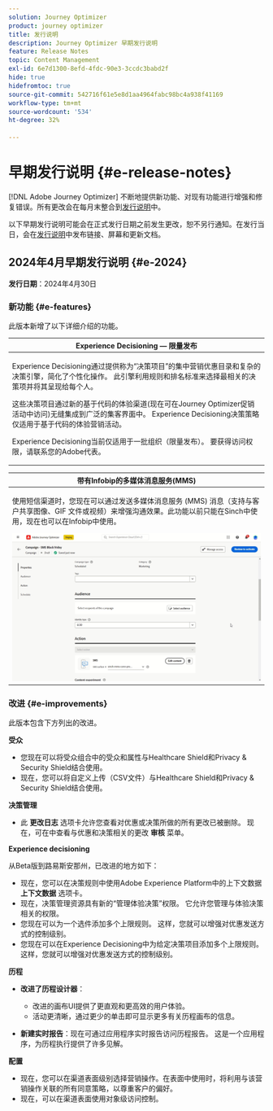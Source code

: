 ```yaml
---
solution: Journey Optimizer
product: journey optimizer
title: 发行说明
description: Journey Optimizer 早期发行说明
feature: Release Notes
topic: Content Management
exl-id: 6e7d1300-8efd-4fdc-90e3-3ccdc3babd2f
hide: true
hidefromtoc: true
source-git-commit: 542716f61e5e8d1aa4964fabc98bc4a938f41169
workflow-type: tm+mt
source-wordcount: '534'
ht-degree: 32%

---
```


# 早期发行说明 {#e-release-notes}

[!DNL Adobe Journey Optimizer] 不断地提供新功能、对现有功能进行增强和修复错误。所有更改会在每月末整合到[发行说明](release-notes.md)中。

以下早期发行说明可能会在正式发行日期之前发生更改，恕不另行通知。在发行当日，会在[发行说明](release-notes.md)中发布链接、屏幕和更新文档。

## 2024年4月早期发行说明 {#e-2024}

**发行日期**：2024年4月30日

### 新功能 {#e-features}

此版本新增了以下详细介绍的功能。

<!--table>
<thead>
<tr>
<th><strong>Business rules - Private Beta</strong><br/></th>
</tr>
</thead>
<tbody>
<tr>
<td>
<p>It is now possible to create and apply rule sets to your marketing communications.  </p>
</td>
</tr>
</tbody>
</table-->

<table>
<thead>
<tr>
<th><strong>Experience Decisioning — 限量发布</strong><br/></th>
</tr>
</thead>
<tbody>
<tr>
<td>
<p>Experience Decisioning通过提供称为“决策项目”的集中营销优惠目录和复杂的决策引擎，简化了个性化操作。 此引擎利用规则和排名标准来选择最相关的决策项并将其呈现给每个人。</p>
<p>这些决策项目通过新的基于代码的体验渠道(现在可在Journey Optimizer促销活动中访问)无缝集成到广泛的集客界面中。 Experience Decisioning决策策略仅适用于基于代码的体验营销活动。</p>
<p>Experience Decisioning当前仅适用于一批组织（限量发布）。 要获得访问权限，请联系您的Adobe代表。</p>
</td>
</tr>
</tbody>
</table>

<!--table>
<thead>
<tr>
<th><strong>Personalization - Local Lookups - Multi-Entity Support - Beta</strong><br/></th>
</tr>
</thead>
<tbody>
<tr>
<td>
<p>TBD</p>
</td>
</tr>
</tbody>
</table-->

<table>
<thead>
<tr>
<th><strong>带有Infobip的多媒体消息服务(MMS)</strong><br/></th>
</tr>
</thead>
<tbody>
<tr>
<td>
<p>使用短信渠道时，您现在可以通过发送多媒体消息服务 (MMS) 消息（支持与客户共享图像、GIF 文件或视频）来增强沟通效果。此功能以前只能在Sinch中使用，现在也可以在Infobip中使用。</p>
<img src="assets/do-not-localize/mms.gif"/>
</td>
</tr>
</tbody>
</table>

<!-- table>
<thead>
<tr>
<th><strong>AI Assistant - Experience Variant Generation - Beta</strong><br/></th>
</tr>
</thead>
<tbody>
<tr>
<td>
<p>Once you have created and personalized your message, take your content to the next level with the AI assistant. You can now use the AI assistant to optimize your message's impact by experimenting with different main titles, and images. Each variant is managed as a unique Treatment, to measure and compare which title effectively generates more clicks.</p>
</td>
</tr>
</tbody>
</table-->

<!--table>
<thead>
<tr>
<th><strong>IP Warmup Workflow - LA</strong><br/></th>
</tr>
</thead>
<tbody>
<tr>
<td>
<p>You can now easily perform IP warmup workflows directly from the Journey Optimizer interface in a standardized and efficient way that follows the best practices for optimal deliverability.</p>
</td>
</tr>
</tbody>
</table-->

<!--table>
<thead>
<tr>
<th><strong>Email Surface Personalization - Private beta </strong><br/></th>
</tr>
</thead>
<tbody>
<tr>
<td>
<p>You can now define dynamic subdomains and personalized header parameters when creating email channel surfaces, for increased flexibility and control over your email settings.</p>
</td>
</tr>
</tbody>
</table-->

### 改进 {#e-improvements}

此版本包含下方列出的改进。

<!--
* **ExD reporting in AEP**: TBD
-->

**受众**

* 您现在可以将受众组合中的受众和属性与Healthcare Shield和Privacy &amp; Security Shield结合使用。
* 现在，您可以将自定义上传（CSV文件）与Healthcare Shield和Privacy &amp; Security Shield结合使用。

<!--
* **Experience Decisioning + Code-based experiences (LA)**: You can now leverage the Experience decisioning feature to use decision items in your code-based campaigns. Note: The Code-based experience channel and Experience decisioning are not available for organizations that have purchased the Adobe Healthcare Shield and Privacy and Security Shield add-on offerings.
-->
<!--
* **Expression Fragments supported for Web and In-App**: Expression fragments are now available for the Web and In-app channels. 
-->


<!--
* **DULE for AJO Channel Surface**: It is now possible to apply a label on certain profile attributes to restrict their usage inside a channel surface through marketing actions.
-->


<!--
* **List-Unsubscribe updates**: Following on the recent Gmail and Yahoo announcements for bulk senders, Journey Optimizer supports the "post/1-click" List-Unsubscribe option. 
-->

**决策管理**

* 此 **更改日志** 选项卡允许您查看对优惠或决策所做的所有更改已被删除。 现在，可在中查看与优惠和决策相关的更改 **审核** 菜单。

**Experience decisioning**

从Beta版到路易斯安那州，已改进的地方如下：

* 现在，您可以在决策规则中使用Adobe Experience Platform中的上下文数据 **上下文数据** 选项卡。
* 现在，决策管理资源具有新的“管理体验决策”权限。 它允许您管理与体验决策相关的权限。
* 您现在可以为一个选件添加多个上限规则。 这样，您就可以增强对优惠发送方式的控制级别。
* 您现在可以在Experience Decisioning中为给定决策项目添加多个上限规则。 这样，您就可以增强对优惠发送方式的控制级别。

**历程**

* **改进了历程设计器**：

   * 改进的画布UI提供了更直观和更高效的用户体验。
   * 活动更清晰，通过更少的单击即可显示更多有关历程画布的信息。

* **新建实时报告**：现在可通过应用程序实时报告访问历程报告。 这是一个应用程序，为历程执行提供了许多见解。

**配置**

* 现在，您可以在渠道表面级别选择营销操作。在表面中使用时，将利用与该营销操作关联的所有同意策略，以尊重客户的偏好。
* 现在，可以在渠道表面使用对象级访问控制。

